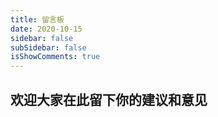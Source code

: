 ```yaml
---
title: 留言板
date: 2020-10-15
sidebar: false
subSidebar: false
isShowComments: true
---
```


## 欢迎大家在此留下你的建议和意见

